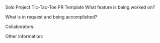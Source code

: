 
Solo Project Tic-Tac-Toe PR Template
What feature is being worked on?

What is in request and being accomplished?

Collaborators:

Other information:
